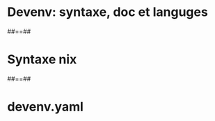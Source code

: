 <!-- .slide: class="transition-bg-sfeir-1" -->

# Devenv: syntaxe, doc et languges

##==##

# Syntaxe nix

##==##

# devenv.yaml
